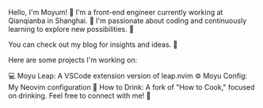 Hello, I'm Moyum! 👋
I'm a front-end engineer currently working at Qianqianba in Shanghai. 🌆 I'm passionate about coding and continuously learning to explore new possibilities. 🚀

You can check out my blog for insights and ideas. 📝

Here are some projects I'm working on:

💻 Moyu Leap: A VSCode extension version of leap.nvim 
⚙️ Moyu Config: My Neovim configuration 
🍹 How to Drink: A fork of "How to Cook," focused on drinking. 
Feel free to connect with me! 🤝
